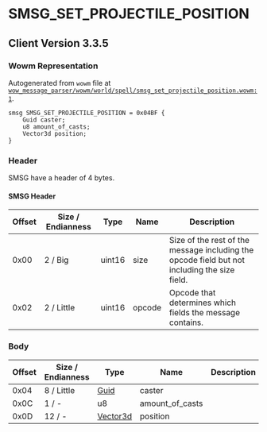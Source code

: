 # SMSG_SET_PROJECTILE_POSITION

## Client Version 3.3.5

### Wowm Representation

Autogenerated from `wowm` file at [`wow_message_parser/wowm/world/spell/smsg_set_projectile_position.wowm:1`](https://github.com/gtker/wow_messages/tree/main/wow_message_parser/wowm/world/spell/smsg_set_projectile_position.wowm#L1).
```rust,ignore
smsg SMSG_SET_PROJECTILE_POSITION = 0x04BF {
    Guid caster;
    u8 amount_of_casts;
    Vector3d position;
}
```
### Header

SMSG have a header of 4 bytes.

#### SMSG Header

| Offset | Size / Endianness | Type   | Name   | Description |
| ------ | ----------------- | ------ | ------ | ----------- |
| 0x00   | 2 / Big           | uint16 | size   | Size of the rest of the message including the opcode field but not including the size field.|
| 0x02   | 2 / Little        | uint16 | opcode | Opcode that determines which fields the message contains.|

### Body

| Offset | Size / Endianness | Type | Name | Description | Comment |
| ------ | ----------------- | ---- | ---- | ----------- | ------- |
| 0x04 | 8 / Little | [Guid](../types/packed-guid.md) | caster |  |  |
| 0x0C | 1 / - | u8 | amount_of_casts |  |  |
| 0x0D | 12 / - | [Vector3d](vector3d.md) | position |  |  |

